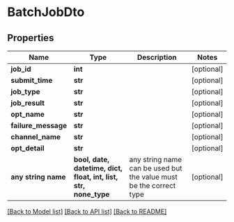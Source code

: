 # BatchJobDto


## Properties
Name | Type | Description | Notes
------------ | ------------- | ------------- | -------------
**job_id** | **int** |  | [optional] 
**submit_time** | **str** |  | [optional] 
**job_type** | **str** |  | [optional] 
**job_result** | **str** |  | [optional] 
**opt_name** | **str** |  | [optional] 
**failure_message** | **str** |  | [optional] 
**channel_name** | **str** |  | [optional] 
**opt_detail** | **str** |  | [optional] 
**any string name** | **bool, date, datetime, dict, float, int, list, str, none_type** | any string name can be used but the value must be the correct type | [optional]

[[Back to Model list]](../README.md#documentation-for-models) [[Back to API list]](../README.md#documentation-for-api-endpoints) [[Back to README]](../README.md)


